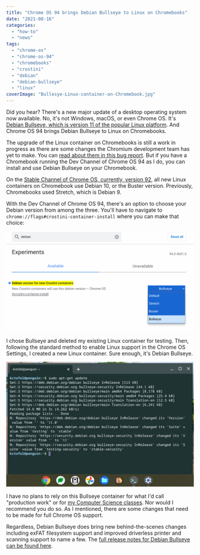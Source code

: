 ```yaml
---
title: "Chrome OS 94 brings Debian Bullseye to Linux on Chromebooks"
date: "2021-08-16"
categories: 
  - "how-to"
  - "news"
tags: 
  - "chrome-os"
  - "chrome-os-94"
  - "chromebooks"
  - "crostini"
  - "debian"
  - "debian-bullseye"
  - "linux"
coverImage: "Bullesye-Linux-container-on-Chromebook.jpg"
---
```


Did you hear? There's a new major update of a desktop operating system now available. No, it's not Windows, macOS, or even Chrome OS. It's [Debian Bullseye, which is version 11 of the popular Linux platform](https://www.debian.org/News/2021/20210814). And Chrome OS 94 brings Debian Bullseye to Linux on Chromebooks.

The upgrade of the Linux container on Chromebooks is still a work in progress as there are some changes the Chromium development team has yet to make. You can [read about them in this bug report](https://bugs.chromium.org/p/chromium/issues/detail?id=1217902#c14). But if you have a Chromebook running the Dev Channel of Chrome OS 94 as I do, you can install and use Debian Bullseye on your Chromebook.

On the [Stable Channel of Chrome OS, currently, version 92](https://www.aboutchromebooks.com/news/chrome-os-92-stable-update-arrives-heres-what-you-need-to-know/), all new Linux containers on Chromebook use Debian 10, or the Buster version. Previously, Chromebooks used Stretch, which is Debian 9.

With the Dev Channel of Chrome OS 94, there's an option to choose your Debian version from among the three. You'll have to navigate to `chrome://flags#crostini-container-install` where you can make that choice:

![Debian Bullseye for Linux on Chromebooks](images/Debian-version-for-new-Crostini-containers-1024x547.jpg)

I chose Bullseye and deleted my existing Linux container for testing. Then, following the standard method to enable Linux support in the Chrome OS Settings, I created a new Linux container. Sure enough, it's Debian Bullseye.

![Debian Bullseye for Linux on Chromebooks](images/Bullesye-Linux-container-on-Chromebook-1024x681.jpg)

I have no plans to rely on this Bullseye container for what I'd call "production work" or for [my Computer Science classes](https://www.aboutchromebooks.com/news/linux-on-chromebooks-just-might-get-me-through-a-masters-in-computer-science/). Nor would I recommend you do so. As I mentioned, there are some changes that need to be made for full Chrome OS support.

Regardless, Debian Bullseye does bring new behind-the-scenes changes including exFAT filesystem support and improved driverless printer and scanning support to name a few. The [full release notes for Debian Bullseye can be found here](https://www.debian.org/releases/bullseye/amd64/release-notes/index.en.html).
